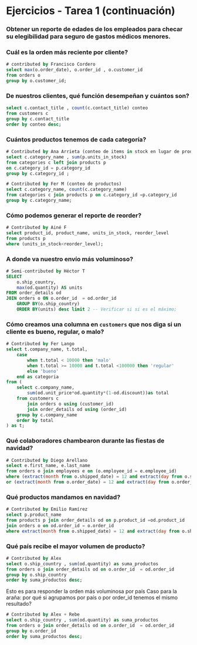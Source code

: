 # Ejercicios - Tarea 1 (continuación)

### Obtener un reporte de edades de los empleados para checar su elegibilidad para seguro de gastos médicos menores.

### Cuál es la orden más reciente por cliente?

```sql
# contributed by Francisco Cordero
select max(o.order_date), o.order_id , o.customer_id 
from orders o
group by o.customer_id;
```

### De nuestros clientes, qué función desempeñan y cuántos son?

```sql
select c.contact_title , count(c.contact_title) conteo
from customers c
group by c.contact_title
order by conteo desc;
```

### Cuántos productos tenemos de cada categoría?

```sql
# Contributed by Ana Arrieta (conteo de items in stock en lugar de productos :heart:)
select c.category_name , sum(p.units_in_stock)
from categories c left join products p
on c.category_id = p.category_id  
group by c.category_id ;
```

```sql
# Contributed by Fer M (conteo de productos)
select c.category_name, count(c.category_name) 
from categories c join products p on c.category_id =p.category_id 
group by c.category_name;
```

### Cómo podemos generar el reporte de reorder?

```sql
# Contributed by Ainé F
select product_id, product_name, units_in_stock, reorder_level 
from products p 
where (units_in_stock<reorder_level);
```

### A donde va nuestro envío más voluminoso?

```sql
# Semi-contributed by Héctor T
SELECT 
	o.ship_country, 
	max(od.quantity) AS units 
FROM order_details od
JOIN orders o ON o.order_id  = od.order_id 
	GROUP BY(o.ship_country)
	ORDER BY(units) desc limit 2 -- Verificar si si es el máximo;
```

### Cómo creamos una columna en `customers` que nos diga si un cliente es bueno, regular, o malo?

```sql
# Contributed by Fer Lango
select t.company_name, t.total,
	case 
		when t.total < 10000 then 'malo'
		when t.total >= 10000 and t.total <100000 then 'regular'
		else 'bueno'
	end as categoria
from (
	select c.company_name,  
		sum(od.unit_price*od.quantity*(1-od.discount))as total  
	from customers c 
		join orders o using (customer_id)
		join order_details od using (order_id)
	group by c.company_name
	order by total
) as t;
```

### Qué colaboradores chambearon durante las fiestas de navidad?

```sql
# Contributed by Diego Arellano
select e.first_name, e.last_name 
from orders o join employees e on (o.employee_id = e.employee_id)
where (extract(month from o.shipped_date) = 12 and extract(day from o.shipped_date) = 25)
or (extract(month from o.order_date) = 12 and extract(day from o.order_date) = 25);
```

### Qué productos mandamos en navidad?

```sql
# Contributed by Emilio Ramírez
select p.product_name 
from products p join order_details od on p.product_id =od.product_id 
join orders o on od.order_id = o.order_id
where extract(month from o.shipped_date) = 12 and extract(day from o.shipped_date) = 25;
```

### Qué país recibe el mayor volumen de producto?
```sql
# Contributed by Alex
select o.ship_country , sum(od.quantity) as suma_productos
from orders o join order_details od on o.order_id  = od.order_id 
group by o.ship_country
order by suma_productos desc;
```

Esto es para responder la orden más voluminosa por país
Caso para la araña: por qué si agrupamos por país o por order_id tenemos el mismo resultado?
```sql
# Contributed by Alex + Rebe
select o.ship_country , sum(od.quantity) as suma_productos
from orders o join order_details od on o.order_id  = od.order_id 
group by o.order_id
order by suma_productos desc;
```
